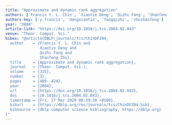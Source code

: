 ```yaml
---
title: "Approximate and dynamic rank aggregation"
authors: ['Francis Y. L. Chin', 'Xiaotie Deng', 'Qizhi Fang', 'Shanfeng Zhu']
authors-key: ['y.francis', 'dengxiaotie', 'fangqizhi', 'zhushanfeng']
year: "2004"
article-link: "https://doi.org/10.1016/j.tcs.2004.02.043"
venue: "Theor. Comput. Sci."
bibex: "@article{DBLP:journals/tcs/ChinDFZ04,
  author    = {Francis Y. L. Chin and
               Xiaotie Deng and
               Qizhi Fang and
               Shanfeng Zhu},
  title     = {Approximate and dynamic rank aggregation},
  journal   = {Theor. Comput. Sci.},
  volume    = {325},
  number    = {3},
  pages     = {409--424},
  year      = {2004},
  url       = {https://doi.org/10.1016/j.tcs.2004.02.043},
  doi       = {10.1016/j.tcs.2004.02.043},
  timestamp = {Fri, 27 Mar 2020 08:39:38 +0100},
  biburl    = {https://dblp.org/rec/journals/tcs/ChinDFZ04.bib},
  bibsource = {dblp computer science bibliography, https://dblp.org}
}"
---
```

